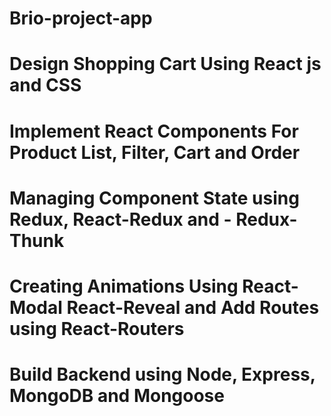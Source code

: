 # Brio-project-app

# Design Shopping Cart Using React js and CSS
# Implement React Components For Product List, Filter, Cart and Order
# Managing Component State using Redux, React-Redux and - Redux-Thunk
# Creating Animations Using React-Modal React-Reveal and Add Routes using React-Routers
# Build Backend using Node, Express, MongoDB and Mongoose